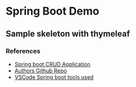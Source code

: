 # Spring Boot Demo

## Sample skeleton with thymeleaf

### References

* [Spring boot CRUD Application](https://www.baeldung.com/spring-boot-crud-thymeleaf)
* [Authors Github Repo](https://github.com/eugenp/tutorials/tree/master/spring-boot-modules/spring-boot-crud)
* [VSCode Spring boot tools used](https://code.visualstudio.com/docs/java/java-spring-boot)